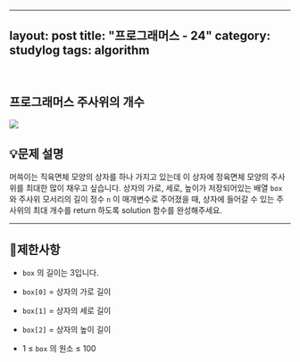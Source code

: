 ﻿
---
layout: post
title: "프로그래머스 - 24"
category: studylog
tags: algorithm
---

<br>

## 프로그래머스 주사위의 개수


![](https://velog.velcdn.com/images/dlsdud9098/post/e1464da6-734f-4172-a5d3-8df73b71a328/image.png)
## 💡문제 설명
머쓱이는 직육면체 모양의 상자를 하나 가지고 있는데 이 상자에 정육면체 모양의 주사위를 최대한 많이 채우고 싶습니다. 상자의 가로, 세로, 높이가 저장되어있는 배열 ```box```
와 주사위 모서리의 길이 정수 ```n```
이 매개변수로 주어졌을 때, 상자에 들어갈 수 있는 주사위의 최대 개수를 return 하도록 solution 함수를 완성해주세요.


---




## 🚫제한사항


* ```box```
의 길이는 3입니다.




* ```box[0]```
 = 상자의 가로 길이




* ```box[1]```
 = 상자의 세로 길이




* ```box[2]```
 = 상자의 높이 길이




* 1 ≤ ```box```
의 원소 ≤ 100


